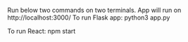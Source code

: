 Run below two commands on two terminals. App will run on http://localhost:3000/
To run Flask app:
python3 app.py

To run React:
npm start
